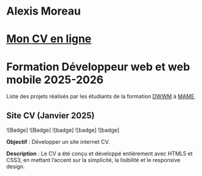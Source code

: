 # Alexis Moreau


# [Mon CV en ligne](https://alexis-moreau.fr/Index.html)


# Formation Développeur web et web mobile 2025-2026

Liste des projets réalisés par les étudiants de la formation [DWWM](https://gretaformation.ac-orleans-tours.fr/formation/titre-professionnel-developpeur-web-et-web-mobile) à [MAME](https://mame-tours.com/).


## Site CV (Janvier 2025) 
![Badge]
![Badge]
![badge]
![badge]
![badge]

**Objectif** : Développer un site internet CV.

**Description** : Le CV a été conçu et développé entièrement avec HTML5 et CSS3, en mettant l’accent sur la simplicité, la lisibilité et le responsive design.